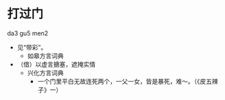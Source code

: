 # 打过门
da3 gu5 men2
+ 见“带彩”。
  * 如皋方言词典
+ （借）以虚言搪塞，遮掩实情
  * 兴化方言词典
    - 一个门里平白无故连死两个，一父一女，皆是暴死，难～。（《皮五辣子》一）
